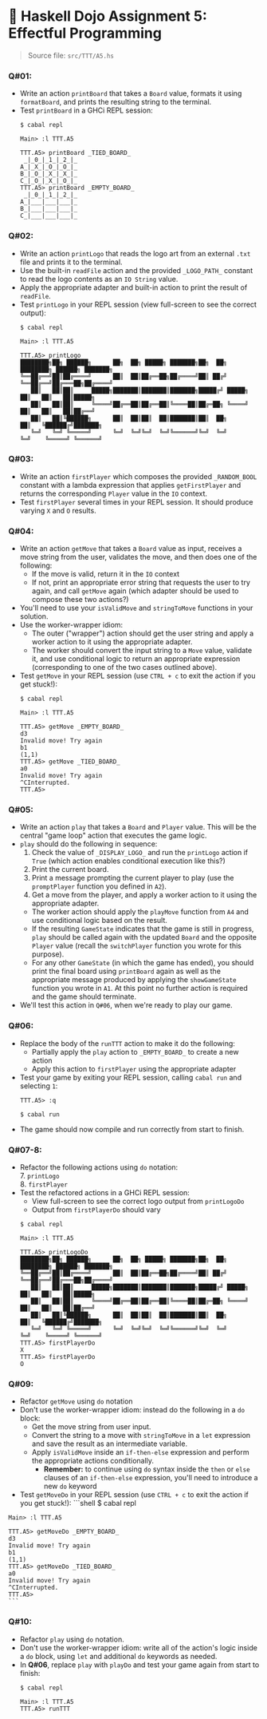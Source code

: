 # 🥷 **Haskell Dojo Assignment 5: Effectful Programming**

>Source file: `src/TTT/A5.hs`

### **Q#01**:
  * Write an action `printBoard` that takes a `Board` value, formats it using `formatBoard`, and prints the resulting string to the terminal.
  * Test `printBoard` in a GHCi REPL session:
    ```shell
    $ cabal repl

    Main> :l TTT.A5

    TTT.A5> printBoard _TIED_BOARD_
     _|_0_|_1_|_2_|_
    A_|_X_|_O_|_O_|_
    B_|_O_|_X_|_X_|_
    C_|_O_|_X_|_O_|_
    TTT.A5> printBoard _EMPTY_BOARD_
     _|_0_|_1_|_2_|_
    A_|___|___|___|_
    B_|___|___|___|_
    C_|___|___|___|_
    ```

### **Q#02**:
  * Write an action `printLogo` that reads the logo art from an external `.txt` file and prints it to the terminal.
  * Use the built-in `readFile` action and the provided `_LOGO_PATH_` constant to read the logo contents as an `IO String` value.
  * Apply the appropriate adapter and built-in action to print the result of `readFile`.
  * Test `printLogo` in your REPL session (view full-screen to see the correct output):
    ```shell
    $ cabal repl

    Main> :l TTT.A5

    TTT.A5> printLogo
    ████████╗██╗ ██████╗      ██╗  ██╗ █████╗ ███████╗██╗  ██╗      ████████╗ ██████╗ ███████╗
    ╚══██╔══╝██║██╔════╝      ██║  ██║██╔══██╗██╔════╝██║ ██╔╝      ╚══██╔══╝██╔═══██╗██╔════╝
       ██║   ██║██║     █████╗███████║███████║███████╗█████╔╝ █████╗   ██║   ██║   ██║█████╗
       ██║   ██║██║     ╚════╝██╔══██║██╔══██║╚════██║██╔═██╗ ╚════╝   ██║   ██║   ██║██╔══╝
       ██║   ██║╚██████╗      ██║  ██║██║  ██║███████║██║  ██╗         ██║   ╚██████╔╝███████╗
       ╚═╝   ╚═╝ ╚═════╝      ╚═╝  ╚═╝╚═╝  ╚═╝╚══════╝╚═╝  ╚═╝         ╚═╝    ╚═════╝ ╚══════╝
    ```

### **Q#03**:
  * Write an action `firstPlayer` which composes the provided `_RANDOM_BOOL` constant with a lambda expression that applies `getFirstPlayer` and returns the corresponding `Player` value in the `IO` context.
  * Test `firstPlayer` several times in your REPL session. It should produce varying `X` and `O` results.

### **Q#04**:
  * Write an action `getMove` that takes a `Board` value as input, receives a move string from the user, validates the move, and then does one of the following:
    * If the move is valid, return it in the `IO` context
    * If not, print an appropriate error string that requests the user to try again, and call `getMove` again (which adapter should be used to compose these two actions?)
  * You'll need to use your `isValidMove` and `stringToMove` functions in your solution.
  * Use the worker-wrapper idiom:
    * The outer ("wrapper") action should get the user string and apply a worker action to it using the appropriate adapter.
    * The worker should convert the input string to a `Move` value, validate it, and use conditional logic to return an appropriate expression (corresponding to one of the two cases outlined above).
  * Test `getMove` in your REPL session (use `CTRL + c` to exit the action if you get stuck!):
    ```shell
    $ cabal repl

    Main> :l TTT.A5

    TTT.A5> getMove _EMPTY_BOARD_
    d3
    Invalid move! Try again
    b1
    (1,1)
    TTT.A5> getMove _TIED_BOARD_
    a0
    Invalid move! Try again
    ^CInterrupted.
    TTT.A5>
    ```

### **Q#05**:
  * Write an action `play` that takes a `Board` and `Player` value. This will be the central "game loop" action that executes the game logic.
  * `play` should do the following in sequence:
    1. Check the value of `_DISPLAY_LOGO_` and run the `printLogo` action if `True` (which action enables conditional execution like this?)
    2. Print the current board.
    3. Print a message prompting the current player to play (use the `promptPlayer` function you defined in `A2`).
    4. Get a move from the player, and apply a worker action to it using the appropriate adapter.
      * The worker action should apply the `playMove` function from `A4` and use conditional logic based on the result.
      * If the resulting `GameState` indicates that the game is still in progress, `play` should be called again with the updated `Board` and the opposite `Player` value (recall the `switchPlayer` function you wrote for this purpose).
      * For any other `GameState` (in which the game has ended), you should print the final board using `printBoard` again as well as the appropriate message produced by applying the `showGameState` function you wrote in `A1`. At this point no further action is required and the game should terminate.
  * We'll test this action in `Q#06`, when we're ready to play our game.

### **Q#06**:
  * Replace the body of the `runTTT` action to make it do the following:
    * Partially apply the `play` action to `_EMPTY_BOARD_` to create a new action
    * Apply this action to `firstPlayer` using the appropriate adapter
  * Test your game by exiting your REPL session, calling `cabal run` and selecting `1`:
    ```shell
    TTT.A5> :q

    $ cabal run
    
    ```
  * The game should now compile and run correctly from start to finish.

### **Q#07-8**:
  * Refactor the following actions using `do` notation: \
    7. `printLogo` \
    8. `firstPlayer`
  * Test the refactored actions in a GHCi REPL session:
    * View full-screen to see the correct logo output from `printLogoDo`
    * Output from `firstPlayerDo` should vary
    ```shell
    $ cabal repl

    Main> :l TTT.A5

    TTT.A5> printLogoDo
    ████████╗██╗ ██████╗      ██╗  ██╗ █████╗ ███████╗██╗  ██╗      ████████╗ ██████╗ ███████╗
    ╚══██╔══╝██║██╔════╝      ██║  ██║██╔══██╗██╔════╝██║ ██╔╝      ╚══██╔══╝██╔═══██╗██╔════╝
       ██║   ██║██║     █████╗███████║███████║███████╗█████╔╝ █████╗   ██║   ██║   ██║█████╗
       ██║   ██║██║     ╚════╝██╔══██║██╔══██║╚════██║██╔═██╗ ╚════╝   ██║   ██║   ██║██╔══╝
       ██║   ██║╚██████╗      ██║  ██║██║  ██║███████║██║  ██╗         ██║   ╚██████╔╝███████╗
       ╚═╝   ╚═╝ ╚═════╝      ╚═╝  ╚═╝╚═╝  ╚═╝╚══════╝╚═╝  ╚═╝         ╚═╝    ╚═════╝ ╚══════╝
    TTT.A5> firstPlayerDo
    X
    TTT.A5> firstPlayerDo
    O
    ```

### **Q#09**:
  * Refactor `getMove` using `do` notation
  * Don't use the worker-wrapper idiom: instead do the following in a `do` block:
    * Get the move string from user input.
    * Convert the string to a move with `stringToMove` in a `let` expression and save the result as an intermediate variable.
    * Apply `isValidMove` inside an `if-then-else` expression and perform the appropriate actions conditionally.
      * **Remember:** to continue using `do` syntax inside the `then` or `else` clauses of an `if-then-else` expression, you'll need to introduce a new `do` keyword
   * Test `getMoveDo` in your REPL session (use `CTRL + c` to exit the action if you get stuck!):
    ```shell
    $ cabal repl

    Main> :l TTT.A5

    TTT.A5> getMoveDo _EMPTY_BOARD_
    d3
    Invalid move! Try again
    b1
    (1,1)
    TTT.A5> getMoveDo _TIED_BOARD_
    a0
    Invalid move! Try again
    ^CInterrupted.
    TTT.A5>
    ```

### **Q#10**:
  * Refactor `play` using `do` notation.
  * Don't use the worker-wrapper idiom: write all of the action's logic inside a `do` block, using `let` and additional `do` keywords as needed.
  * In **Q#06**, replace `play` with `playDo` and test your game again from start to finish:
    ```shell
    $ cabal repl

    Main> :l TTT.A5
    TTT.A5> runTTT
    ```
